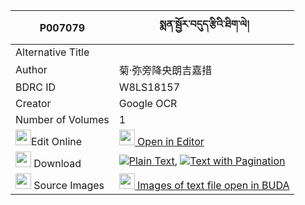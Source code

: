 |P007079|སྨན་སྦྱོར་བདུད་རྩིའི་ཐིག་ལེ། 
| --- | --- 
|Alternative Title |
|Author| 菊·弥旁降央朗吉嘉措
|BDRC ID | W8LS18157
|Creator | Google OCR
|Number of Volumes| 1
|<img width="25" src="https://img.icons8.com/color/25/000000/edit-property.png">Edit Online| [<img width="25" src="https://avatars.githubusercontent.com/u/45091458?s=200&v=4"> Open in Editor](http://editor.openpecha.org/P007079)
|<img width="25" src="https://img.icons8.com/fluent/48/000000/download-2.png"/>  Download | [![](https://img.icons8.com/color/20/000000/txt.png)Plain Text](https://github.com/Openpecha/P007079/releases/download/v1/menjor_dutsi_i_tikle_plain_P007079.zip), [![](https://img.icons8.com/color/20/000000/txt.png)Text with Pagination](https://github.com/Openpecha/P007079/releases/download/v1/menjor_dutsi_i_tikle_pages_P007079.zip)
|<img width="25" src="https://img.icons8.com/plasticine/100/000000/pictures-folder.png"/>  Source Images | [<img width="25" src="https://library.bdrc.io/icons/BUDA-small.svg"> Images of text file open in BUDA](https://library.bdrc.io/show/bdr:W8LS18157)